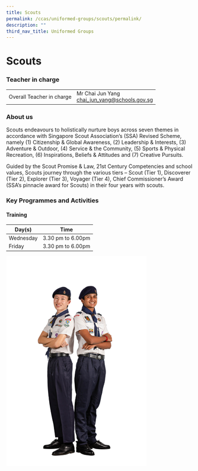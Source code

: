 ```yaml
---
title: Scouts
permalink: /ccas/uniformed-groups/scouts/permalink/
description: ""
third_nav_title: Uniformed Groups
---
```

Scouts
======

### Teacher in charge

|  |  |
|---|---|
| Overall Teacher in charge | Mr Chai Jun Yang<br>chai_jun_yang@schools.gov.sg |

### About us

Scouts endeavours to holistically nurture boys across seven themes in accordance with Singapore Scout Association’s (SSA) Revised Scheme, namely (1) Citizenship & Global Awareness, (2) Leadership & Interests, (3) Adventure & Outdoor, (4) Service & the Community, (5) Sports & Physical Recreation, (6) Inspirations, Beliefs & Attitudes and (7) Creative Pursuits.

Guided by the Scout Promise & Law, 21st Century Competencies and school values, Scouts journey through the various tiers – Scout (Tier 1), Discoverer (Tier 2), Explorer (Tier 3), Voyager (Tier 4), Chief Commissioner’s Award (SSA’s pinnacle award for Scouts) in their four years with scouts. 

### Key Programmes and Activities

#### Training

| Day(s) |  Time |
|---|---|
|  Wednesday | 3.30 pm to 6.00pm |
|  Friday |  3.30 pm to 6.00pm |


<img src="/images/scouts1.png" style="width:75%">
